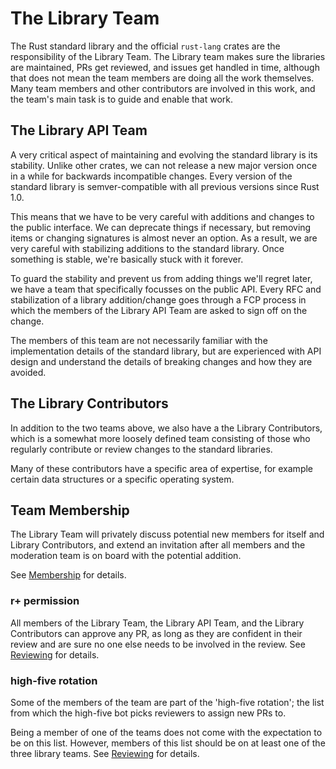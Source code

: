 # The Library Team

The Rust standard library and the official `rust-lang` crates are
the responsibility of the Library Team.
The Library team makes sure the libraries are maintained,
PRs get reviewed, and issues get handled in time,
although that does not mean the team members are doing all the work themselves.
Many team members and other contributors are involved in this work,
and the team's main task is to guide and enable that work.

## The Library API Team

A very critical aspect of maintaining and evolving the standard library is its stability.
Unlike other crates, we can not release a new major version once in a while for backwards
incompatible changes. Every version of the standard library is semver-compatible
with all previous versions since Rust 1.0.

This means that we have to be very careful with additions and changes to the public interface.
We can deprecate things if necessary,
but removing items or changing signatures is almost never an option.
As a result, we are very careful with stabilizing additions to the standard library.
Once something is stable, we're basically stuck with it forever.

To guard the stability and prevent us from adding things we'll regret later,
we have a team that specifically focusses on the public API.
Every RFC and stabilization of a library addition/change goes through a FCP process
in which the members of the Library API Team are asked to sign off on the change.

The members of this team are not necessarily familiar with the implementation details
of the standard library, but are experienced with API design and understand the details
of breaking changes and how they are avoided.

## The Library Contributors

In addition to the two teams above, we also have a the Library Contributors,
which is a somewhat more loosely defined team consisting of those who regularly contribute
or review changes to the standard libraries.

Many of these contributors have a specific area of expertise,
for example certain data structures or a specific operating system.

## Team Membership

The Library Team will privately discuss potential new members for itself and Library Contributors,
and extend an invitation after all members and the moderation team is on board with the potential addition.

See [Membership](./membership.md) for details.

### r+ permission

All members of the Library Team, the Library API Team, and the Library Contributors
can approve any PR, as long as they are confident in their review
and are sure no one else needs to be involved in the review.
See [Reviewing](./reviewing.md) for details.

### high-five rotation

Some of the members of the team are part of the 'high-five rotation';
the list from which the high-five bot picks reviewers to assign new PRs to.

Being a member of one of the teams does not come with the expectation to be on this list.
However, members of this list should be on at least one of the three library teams.
See [Reviewing](./reviewing.md) for details.
